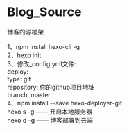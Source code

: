 # Blog_Source
 博客的源框架

1、npm install hexo-cli -g  
2、hexo init  
3、修改_config.yml文件:  
   deploy:  
     type: git  
     repository: 你的github项目地址  
     branch: master  
4、npm install --save hexo-deployer-git  
hexo s -g —— 开启本地服务器  
hexo d -g —— 博客部署到云端  

